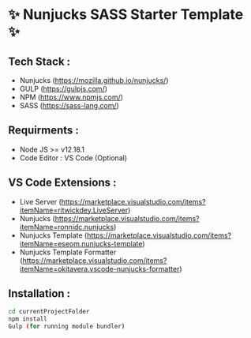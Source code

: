 # ✨ Nunjucks SASS Starter Template ✨

## Tech Stack :
- Nunjucks (https://mozilla.github.io/nunjucks/)
- GULP (https://gulpjs.com/)
- NPM (https://www.npmjs.com/)
- SASS (https://sass-lang.com/)

## Requirments :

- Node JS >= v12.18.1
- Code Editor : VS Code (Optional)

## VS Code Extensions :

- Live Server (https://marketplace.visualstudio.com/items?itemName=ritwickdey.LiveServer)
- Nunjucks (https://marketplace.visualstudio.com/items?itemName=ronnidc.nunjucks)
- Nunjucks Template (https://marketplace.visualstudio.com/items?itemName=eseom.nunjucks-template)
- Nunjucks Template Formatter (https://marketplace.visualstudio.com/items?itemName=okitavera.vscode-nunjucks-formatter)

## Installation :

```sh
cd currentProjectFolder
npm install
Gulp (for running module bundler)
```

